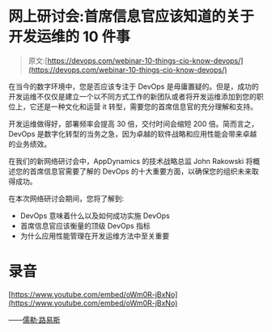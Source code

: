# 网上研讨会:首席信息官应该知道的关于开发运维的 10 件事

> 原文:[https://devops.com/webinar-10-things-cio-know-devops/](https://devops.com/webinar-10-things-cio-know-devops/)

在当今的数字环境中，您是否应该专注于 DevOps 是毋庸置疑的。但是，成功的开发运维不仅仅是建立一个以不同方式工作的新团队或者将开发运维添加到您的职位上，它还是一种文化和运营 it 转型，需要您的首席信息官的充分理解和支持。

开发运维做得好，部署频率会提高 30 倍，交付时间会缩短 200 倍。简而言之，DevOps 是数字化转型的当务之急，因为卓越的软件战略和应用性能会带来卓越的业务绩效。

在我们的新网络研讨会中，AppDynamics 的技术战略总监 John Rakowski 将概述您的首席信息官需要了解的 DevOps 的十大重要方面，以确保您的组织未来取得成功。

在本次网络研讨会期间，您将了解到:

*   DevOps 意味着什么以及如何成功实施 DevOps
*   首席信息官应该衡量的顶级 DevOps 指标
*   为什么应用性能管理在开发运维方法中至关重要

# 录音

[https://www.youtube.com/embed/oWm0R-jBxNo](https://www.youtube.com/embed/oWm0R-jBxNo)

——[儒勒·路易斯](https://devops.com/author/jules/)